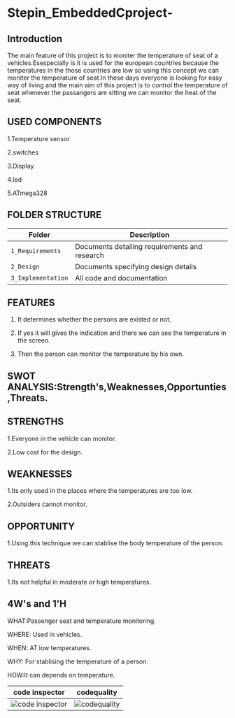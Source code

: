 # Stepin_EmbeddedCproject-
## Introduction
The main feature of this project is to moniter the temperature of seat of a vehicles.Esespecially is it is used for the european countries because the temperatures in the those countries are low so using this concept we can moniter the temperature of seat.In these days everyone is looking for easy way of living and the main aim of this project is to control the temperature of seat whenever the passangers are sitting we can monitor the heat of the seat.

## USED COMPONENTS

1.Temperature sensor

2.switches

3.Display

4.led

5.ATmega328

## FOLDER STRUCTURE


Folder             | Description
-------------------| -----------------------------------------
`1_Requirements`   | Documents detailing requirements and research
`2_Design`         | Documents specifying design details
`3_Implementation` | All code and documentation


## FEATURES
1. It determines whether the persons are existed or not.

2. If yes it will gives the indication and there we can see the temperature in the screen.
 
3. Then the person can monitor the temperature by his own.

## 

## SWOT ANALYSIS:Strength's,Weaknesses,Opportunties,Threats.

## STRENGTHS

1.Everyone in the vehicle can monitor.

2.Low cost for the design.

## WEAKNESSES

1.Its only used in the places where the temperatures are too low.

2.Outsiders cannot monitor.

## OPPORTUNITY

1.Using this technique we can stablise the body temperature of the person.

## THREATS

1.Its not helpful in moderate or high temperatures.

## 4W's and 1'H

WHAT:Passenger seat and temperature monitoring.

WHERE: Used in vehicles.

WHEN: AT low temperatures.

WHY: For stablising the temperature of a person.

HOW:It can depends on temperature.


|code inspector|codequality|
|:--:|:--:|
![code inspector](https://www.code-inspector.com/project/28740/status/svg)|![codequality](https://www.code-inspector.com/project/28740/score/svg)
